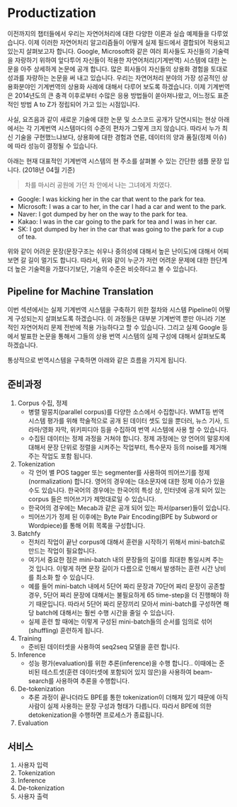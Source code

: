 # Productization

이전까지의 챕터들에서 우리는 자연어처리에 대한 다양한 이론과 실습 예제들을 다루었습니다. 이제 이러한 자연어처리 알고리즘들이 어떻게 실제 필드에서 결합되어 적용되고 있는지 살펴보고자 합니다. Google, Microsoft와 같은 여러 회사들도 자신들의 기술력을 자랑하기 위하여 앞다투어 자신들이 적용한 자연어처리(기계번역) 시스템에 대한 논문을 아주 상세하게 논문에 공개 합니다. 많은 회사들이 자신들의 상용화 경험을 토대로 성과를 자랑하는 논문을 써 내고 있습니다. 우리는 자연어처리 분야의 가장 성공적인 상용화분야인 기계번역의 상용화 사례에 대해서 다루어 보도록 하겠습니다. 이제 기계번역은 2014년도의 큰 충격 이후로부터 수많은 응용 방법들이 쏟아져나왔고, 어느정도 표준적인 방법 A to Z가 정립되어 가고 있는 시점입니다.

사실, 요즈음과 같이 새로운 기술에 대한 논문 및 소스코드 공개가 당연시되는 현상 아래에서는 각 기계번역 시스템마다의 수준의 편차가 그렇게 크지 않습니다. 따라서 누가 최신 기술을 구현했느냐보다, 상용화에 대한 경험과 연륜, 데이터의 양과 품질(정제 이슈)에 따라 성능이 결정될 수 있습니다.

아래는 현재 대표적인 기계번역 시스템의 현 주소를 살펴볼 수 있는 간단한 샘플 문장 입니다. (2018년 04월 기준)

> 차를 마시러 공원에 가던 차 안에서 나는 그녀에게 차였다.
- Google: I was kicking her in the car that went to the park for tea.
- Microsoft: I was a car to her, in the car I had a car and went to the park.
- Naver: I got dumped by her on the way to the park for tea.
- Kakao: I was in the car going to the park for tea and I was in her car.
- SK: I got dumped by her in the car that was going to the park for a cup of tea.

위와 같이 어려운 문장(문장구조는 쉬우나 중의성에 대해서 높은 난이도)에 대해서 어찌보면 갈 길이 멀기도 합니다. 따라서, 위와 같이 누군가 저런 어려운 문제에 대한 한단계 더 높은 기술력을 가졌다기보단, 기술의 수준은 비슷하다고 볼 수 있습니다.

## Pipeline for Machine Translation

이번 섹션에서는 실제 기계번역 시스템을 구축하기 위한 절차와 시스템 Pipeline이 어떻게 구성되는지 살펴보도록 하겠습니다. 이 과정들은 대부분 기계번역 뿐만 아니라 기본적인 자연어처리 문제 전반에 적용 가능하다고 할 수 있습니다. 그리고 실제 Google 등에서 발표한 논문을 통해서 그들의 상용 번역 시스템의 실제 구성에 대해서 살펴보도록 하겠습니다.

통상적으로 번역시스템을 구축하면 아래와 같은 흐름을 가지게 됩니다.

## 준비과정

1. Corpus 수집, 정제
    - 병렬 말뭉치(parallel corpus)를 다양한 소스에서 수집합니다. WMT등 번역 시스템 평가를 위해 학술적으로 공개 된 데이터 셋도 있을 뿐더러, 뉴스 기사, 드라마/영화 자막, 위키피디아 등을 수집하여 번역 시스템에 사용 할 수 있습니다.
    - 수집된 데이터는 정제 과정을 거쳐야 합니다. 정제 과정에는 양 언어의 말뭉치에 대해서 문장 단위로 정렬을 시켜주는 작업부터, 특수문자 등의 noise를 제거해 주는 작업도 포함 됩니다.
1. Tokenization
    - 각 언어 별 POS tagger 또는 segmenter를 사용하여 띄어쓰기를 정제(normalization) 합니다. 영어의 경우에는 대소문자에 대한 정제 이슈가 있을 수도 있습니다. 한국어의 경우에는 한국어의 특성 상, 인터넷에 공개 되어 있는 corpus 들은 띄어쓰기가 제멋대로일 수 있습니다.
    - 한국어의 경우에는 Mecab과 같은 공개 되어 있는 파서(parser)들이 있습니다.
    - 띄어쓰기가 정제 된 이후에는 Byte Pair Encoding(BPE by Subword or Wordpiece)를 통해 어휘 목록을 구성합니다.
1. Batchfy
    - 전처리 작업이 끝난 corpus에 대해서 훈련을 시작하기 위해서 mini-batch로 만드는 작업이 필요합니다.
    - 여기서 중요한 점은 mini-batch 내의 문장들의 길이를 최대한 통일시켜 주는 것 입니다. 이렇게 하면 문장 길이가 다름으로 인해서 발생하는 훈련 시간 낭비를 최소화 할 수 있습니다. 
    - 예를 들어 mini-batch 내에서 5단어 짜리 문장과 70단어 짜리 문장이 공존할 경우, 5단어 짜리 문장에 대해서는 불필요하게 65 time-step을 더 진행해야 하기 때문입니다. 따라서 5단어 짜리 문장끼리 모아서 mini-batch를 구성하면 해당 batch에 대해서는 훨씬 수행 시간을 줄일 수 있습니다.
    - 실제 훈련 할 때에는 이렇게 구성된 mini-batch들의 순서를 임의로 섞어(shuffling) 훈련하게 됩니다.
1. Training
    - 준비된 데이터셋을 사용하여 seq2seq 모델을 훈련 합니다.
1. Inference
    - 성능 평가(evaluation)를 위한 추론(inference)을 수행 합니다.. 이때에는 준비된 테스트셋(훈련 데이터셋에 포함되어 있지 않은)을 사용하여 beam-search를 사용하여 추론을 수행합니다.
1. De-tokenization
    - 추론 과정이 끝나더라도 BPE를 통한 tokenization이 더해져 있기 때문에 아직 사람이 실제 사용하는 문장 구성과 형태가 다릅니다. 따라서 BPE에 의한 detokenization을 수행하면 프로세스가 종료됩니다.
1. Evaluation

## 서비스

1. 사용자 입력
1. Tokenization
1. Inference
1. De-tokenization
1. 사용자 출력